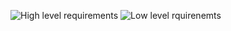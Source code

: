![High level requirements](https://user-images.githubusercontent.com/88475031/128599772-669265d4-bd30-4397-a35e-1414a42fe3b9.PNG)
![Low level rquirenemts](https://user-images.githubusercontent.com/88475031/128599775-317ec3f2-f431-4ba3-a920-9d2defe17779.jpg)

